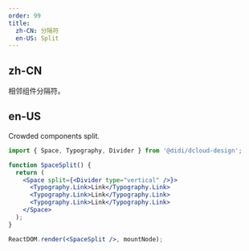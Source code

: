 ```yaml
---
order: 99
title:
  zh-CN: 分隔符
  en-US: Split
---
```


## zh-CN

相邻组件分隔符。

## en-US

Crowded components split.

```jsx
import { Space, Typography, Divider } from '@didi/dcloud-design';

function SpaceSplit() {
  return (
    <Space split={<Divider type="vertical" />}>
      <Typography.Link>Link</Typography.Link>
      <Typography.Link>Link</Typography.Link>
      <Typography.Link>Link</Typography.Link>
    </Space>
  );
}

ReactDOM.render(<SpaceSplit />, mountNode);
```
